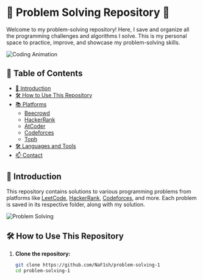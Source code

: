 # 🧩 Problem Solving Repository 🧠

Welcome to my problem-solving repository! Here, I save and organize all the programming challenges and algorithms I solve. This is my personal space to practice, improve, and showcase my problem-solving skills.

![Coding Animation](https://media.giphy.com/media/f3iwJFOVOwuy7K6FFw/giphy.gif)

## 🌟 Table of Contents
- [📖 Introduction](#-introduction)
- [🛠️ How to Use This Repository](#%EF%B8%8F-how-to-use-this-repository)
- [📚 Platforms](#-platforms)
  - [Beecrowd](#beecrowd)
  - [HackerRank](#hackerrank)
  - [AtCoder](#atcoder)
  - [Codeforces](#codeforces)
  - [Toph](#toph)
- [🛠️ Languages and Tools](#%EF%B8%8F-languages-and-tools)
- [📫 Contact](#-contact)

## 📖 Introduction

This repository contains solutions to various programming problems from platforms like [LeetCode](https://leetcode.com/), [HackerRank](https://www.hackerrank.com/), [Codeforces](https://codeforces.com/), and more. Each problem is saved in its respective folder, along with my solution.

![Problem Solving](https://media.giphy.com/media/26tn33aiTi1jkl6H6/giphy.gif)

## 🛠️ How to Use This Repository

1. **Clone the repository:**

   ```sh
   git clone https://github.com/NaF1sh/problem-solving-1
   cd problem-solving-1
